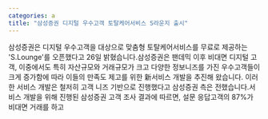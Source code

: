 ```yaml
---
categories: a
title: "삼성증권 디지털 우수고객 토탈케어서비스 S라운지 출시"
---
```

삼성증권은 디지털 우수고객을 대상으로 맞춤형 토탈케어서비스를 무료로 제공하는 &#39;S.Lounge&#39;를 오픈했다고 26일 밝혔습니다.삼성증권은 팬데믹 이후 비대면 디지털 고객, 이중에서도 특히 자산규모와 거래규모가 크고 다양한 정보니즈를 가진 우수고객들이 크게 증가함에 따라 이들의 만족도 제고를 위한 新서비스 개발을 추진해 왔습니다. 이러한 서비스 개발은 철저히 고객 니즈 기반으로 진행했다고 삼성증권 측은 전했습니다.서비스 개발을 위해 진행된 삼성증권 고객 조사 결과에 따르면, 설문 응답고객의 87%가 비대면 거래를 하고